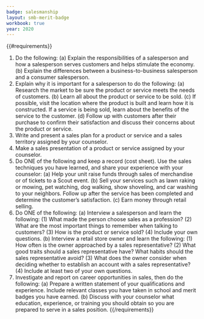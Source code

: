 ```yaml
---
badge: salesmanship
layout: smb-merit-badge
workbook: true
year: 2020
---
```


{{#requirements}}
1. Do the following:
    (a) Explain the responsibilities of a salesperson and how a salesperson serves customers and helps stimulate the economy.
    (b) Explain the differences between a business-to-business salesperson and a consumer salesperson.
2. Explain why it is important for a salesperson to do the following:
    (a) Research the market to be sure the product or service meets the needs of customers.
    (b) Learn all about the product or service to be sold.
    (c) If possible, visit the location where the product is built and learn how it is constructed. If a service is being sold, learn about the benefits of the service to the customer.
    (d) Follow up with customers after their purchase to confirm their satisfaction and discuss their concerns about the product or service.
3. Write and present a sales plan for a product or service and a sales territory assigned by your counselor.
4. Make a sales presentation of a product or service assigned by your counselor.
5. Do ONE of the following and keep a record (cost sheet). Use the sales techniques you have learned, and share your experience with your counselor:
    (a) Help your unit raise funds through sales of merchandise or of tickets to a Scout event.
    (b) Sell your services such as lawn raking or mowing, pet watching, dog walking, show shoveling, and car washing to your neighbors. Follow up after the service has been completed and determine the customer’s satisfaction.
    (c) Earn money through retail selling.
6. Do ONE of the following:
    (a) Interview a salesperson and learn the following:
        (1) What made the person choose sales as a profession?
        (2) What are the most important things to remember when talking to customers?
        (3) How is the product or service sold?
        (4) Include your own questions.
    (b) Interview a retail store owner and learn the following:
        (1) How often is the owner approached by a sales representative?
        (2) What good traits should a sales representative have? What habits should the sales representative avoid?
        (3) What does the owner consider when deciding whether to establish an account with a sales representative?
        (4) Include at least two of your own questions.
7. Investigate and report on career opportunities in sales, then do the following:
    (a) Prepare a written statement of your qualifications and experience. Include relevant classes you have taken in school and merit badges you have earned.
    (b) Discuss with your counselor what education, experience, or training you should obtain so you are prepared to serve in a sales position.
{{/requirements}}
